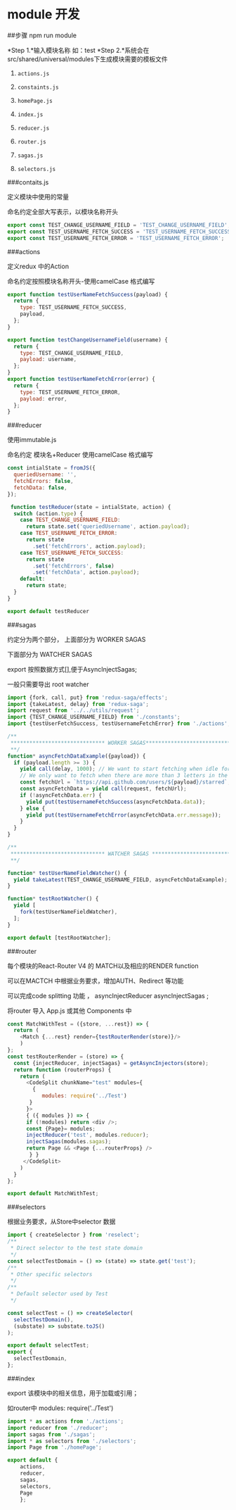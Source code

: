 # module 开发

##步骤
npm run module

*Step 1.*输入模块名称  如：test
*Step 2.*系统会在src/shared/universal/modules下生成模块需要的模板文件
  
1. `actions.js`

2. `constaints.js`

3. `homePage.js`

4. `index.js`

5. `reducer.js`

6. `router.js`

7. `sagas.js`

8. `selectors.js`



###contaits.js

定义模块中使用的常量

命名约定全部大写表示，以模块名称开头

```JavaScript
export const TEST_CHANGE_USERNAME_FIELD = 'TEST_CHANGE_USERNAME_FIELD';
export const TEST_USERNAME_FETCH_SUCCESS = 'TEST_USERNAME_FETCH_SUCCESS';
export const TEST_USERNAME_FETCH_ERROR = 'TEST_USERNAME_FETCH_ERROR';
```
###actions

定义redux 中的Action

命名约定按照模块名称开头-使用camelCase 格式编写

```JavaScript
export function testUserNameFetchSuccess(payload) {
  return {
    type: TEST_USERNAME_FETCH_SUCCESS,
    payload,
  };
}

export function testChangeUsernameField(username) {
  return {
    type: TEST_CHANGE_USERNAME_FIELD,
    payload: username,
  };
} 
export function testUserNameFetchError(error) {
  return {
    type: TEST_USERNAME_FETCH_ERROR,
    payload: error,
  };
}
```
###reducer

使用immutable.js

命名约定 模块名+Reducer 使用camelCase 格式编写

```JavaScript
const intialState = fromJS({
  queriedUsername: '',
  fetchErrors: false,
  fetchData: false,
});

 function testReducer(state = intialState, action) {
  switch (action.type) {
    case TEST_CHANGE_USERNAME_FIELD:
      return state.set('queriedUsername', action.payload);
    case TEST_USERNAME_FETCH_ERROR:
      return state
        .set('fetchErrors', action.payload);
    case TEST_USERNAME_FETCH_SUCCESS:
      return state
        .set('fetchErrors', false)
        .set('fetchData', action.payload);
    default:
      return state;
  }
}

export default testReducer
```

###sagas

约定分为两个部分，
上面部分为 WORKER SAGAS

下面部分为 WATCHER SAGAS

export 按照数据方式[],便于AsyncInjectSagas;

一般只需要导出 root watcher 


```JavaScript
import {fork, call, put} from 'redux-saga/effects';
import {takeLatest, delay} from 'redux-saga';
import request from '../../utils/request';
import {TEST_CHANGE_USERNAME_FIELD} from './constants';
import {testUserFetchSuccess, testUsernameFetchError} from './actions';

/**
 ****************************** WORKER SAGAS***********************************
 **/
function* asyncFetchDataExample({payload}) {
  if (payload.length >= 3) {
    yield call(delay, 1000); // We want to start fetching when idle for more than one second
    // We only want to fetch when there are more than 3 letters in the username field
    const fetchUrl = `https://api.github.com/users/${payload}/starred`;
    const asyncFetchData = yield call(request, fetchUrl);
    if (!asyncFetchData.err) {
      yield put(testUsernameFetchSuccess(asyncFetchData.data));
    } else {
      yield put(testUsernameFetchError(asyncFetchData.err.message));
    }
  }
}

/**
 ****************************** WATCHER SAGAS ***********************************
 **/

function* testUserNameFieldWatcher() {
  yield takeLatest(TEST_CHANGE_USERNAME_FIELD, asyncFetchDataExample);
}

function* testRootWatcher() {
  yield [
    fork(testUserNameFieldWatcher),
  ];
}

export default [testRootWatcher];
```
###router

每个模块的React-Router V4 的 MATCH以及相应的RENDER function

可以在MACTCH 中根据业务要求，增加AUTH、Redirect 等功能

可以完成code splitting 功能 ， asyncInjectReducer asyncInjectSagas ; 

将router 导入 App.js 或其他 Components 中


```JavaScript
const MatchWithTest = ({store, ...rest}) => {
  return (
    <Match {...rest} render={testRouterRender(store)}/>
    )
};
const testRouterRender = (store) => {
  const {injectReducer, injectSagas} = getAsyncInjectors(store);
  return function (routerProps) {
    return (
      <CodeSplit chunkName="test" modules={
        {
           modules: require('../Test')
       }
      }>
      { ({ modules }) => {
      if (!modules) return <div />;
      const {Page}= modules;
      injectReducer('test', modules.reducer);
      injectSagas(modules.sagas);
      return Page && <Page {...routerProps} />
       } }
     </CodeSplit>
    )
  }
};

export default MatchWithTest;
```

###selectors

根据业务要求，从Store中selector 数据

```JavaScript
import { createSelector } from 'reselect';
/**
 * Direct selector to the test state domain
 */
const selectTestDomain = () => (state) => state.get('test');
/**
 * Other specific selectors
 */
/**
 * Default selector used by Test
 */

const selectTest = () => createSelector(
  selectTestDomain(),
  (substate) => substate.toJS()
);

export default selectTest;
export {
  selectTestDomain,
};
```

###index

export 该模块中的相关信息，用于加载或引用；

如router中   modules: require('../Test') 

```JavaScript
import * as actions from './actions';
import reducer from './reducer';
import sagas from './sagas';
import * as selectors from './selectors';
import Page from './homePage';

export default {
    actions,
    reducer,
    sagas,
    selectors,
    Page
    };
```

